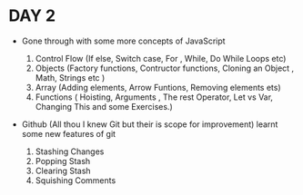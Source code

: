 # DAY 2

- Gone through with some more concepts of JavaScript
    1. Control Flow (If else, Switch case, For , While, Do While Loops etc)
    2. Objects (Factory functions, Contructor functions, Cloning an Object , Math, Strings etc )
    3. Array (Adding elements, Arrow Funtions, Removing elements ets)
    4. Functions ( Hoisting, Arguments , The rest Operator, Let vs Var, Changing This and some Exercises.)

- Github (All thou I knew Git but their is scope for improvement) learnt some new features of git
    1. Stashing Changes
    2. Popping Stash
    3. Clearing Stash
    4. Squishing Comments    
